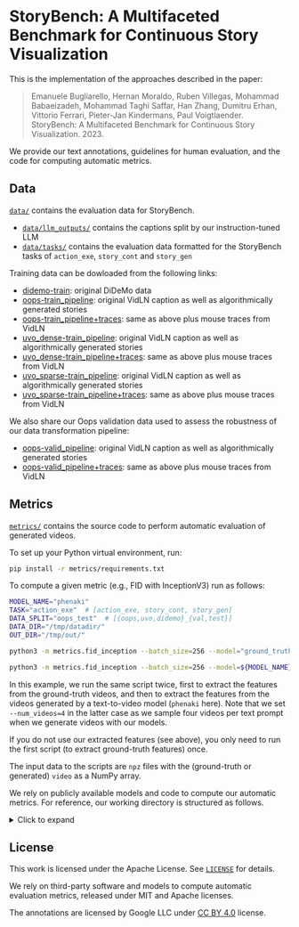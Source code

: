 # StoryBench: A Multifaceted Benchmark for Continuous Story Visualization

This is the implementation of the approaches described in the paper:
> Emanuele Bugliarello, Hernan Moraldo, Ruben Villegas, Mohammad Babaeizadeh, Mohammad Taghi Saffar, Han Zhang, Dumitru Erhan, Vittorio Ferrari, Pieter-Jan Kindermans, Paul Voigtlaender. StoryBench: A Multifaceted Benchmark for Continuous Story Visualization. 2023.

We provide our text annotations, guidelines for human evaluation, and the code for computing automatic metrics.

## Data

[`data/`](data/) contains the evaluation data for StoryBench.
- [`data/llm_outputs/`](data/llm_outputs/) contains the captions split by our instruction-tuned LLM
- [`data/tasks/`](data/tasks/) contains the evaluation data formatted for the StoryBench tasks of `action_exe`, `story_cont` and `story_gen`

Training data can be dowloaded from the following links:
- [didemo-train](https://storage.googleapis.com/storybench/didemo-train.json): original DiDeMo data
- [oops-train_pipeline](https://storage.googleapis.com/storybench/oops-train_pipeline.json): original VidLN caption as well as algorithmically generated stories
- [oops-train_pipeline+traces](https://storage.googleapis.com/storybench/oops-train_pipeline+traces.json): same as above plus mouse traces from VidLN
- [uvo_dense-train_pipeline](https://storage.googleapis.com/storybench/uvo_dense-train_pipeline.json): original VidLN caption as well as algorithmically generated stories
- [uvo_dense-train_pipeline+traces](https://storage.googleapis.com/storybench/uvo_dense-train_pipeline+traces.json): same as above plus mouse traces from VidLN
- [uvo_sparse-train_pipeline](https://storage.googleapis.com/storybench/uvo_sparse-train_pipeline.json): original VidLN caption as well as algorithmically generated stories
- [uvo_sparse-train_pipeline+traces](https://storage.googleapis.com/storybench/uvo_sparse-train_pipeline+traces.json): same as above plus mouse traces from VidLN

We also share our Oops validation data used to assess the robustness of our data transformation pipeline:
- [oops-valid_pipeline](https://storage.googleapis.com/storybench/oops-valid_pipeline.json): original VidLN caption as well as algorithmically generated stories
- [oops-valid_pipeline+traces](https://storage.googleapis.com/storybench/oops-valid_pipeline+traces.json): same as above plus mouse traces from VidLN


## Metrics
[`metrics/`](metrics/) contains the source code to perform automatic evaluation of generated videos.

To set up your Python virtual environment, run:
```bash
pip install -r metrics/requirements.txt
```

To compute a given metric (e.g., FID with InceptionV3) run as follows:
```bash
MODEL_NAME="phenaki"
TASK="action_exe"  # [action_exe, story_cont, story_gen]
DATA_SPLIT="oops_test"  # [{oops,uvo,didemo}_{val,test}]
DATA_DIR="/tmp/datadir/"
OUT_DIR="/tmp/out/"

python3 -m metrics.fid_inception --batch_size=256 --model="ground_truth" --task=${TASK} --dataset=${DATA_SPLIT} --data_dir=${DATA_DIR} --output_dir=${OUT_DIR} --num_videos=1

python3 -m metrics.fid_inception --batch_size=256 --model=${MODEL_NAME} --task=${TASK} --dataset=${DATA_SPLIT} --data_dir=${DATA_DIR} --output_dir=${OUT_DIR} --num_videos=4
```

In this example, we run the same script twice, first to extract the features from the ground-truth videos, and then to extract the features from the videos generated by a text-to-video model (`phenaki` here).
Note that we set `--num_videos=4` in the latter case as we sample four videos per text prompt when we generate videos with our models.

If you do not use our extracted features (see above), you only need to run the first script (to extract ground-truth features) once.

The input data to the scripts are `npz` files with the (ground-truth or generated) `video` as a NumPy array.

We rely on publicly available models and code to compute our automatic metrics.
For reference, our working directory is structured as follows.
<details>
<summary>Click to expand</summary>

```bash
checkpoints/
    | DOVER.pth
    | InternVideo-MM-L-14.ckpt
    | ViT-L-14-336px.pt
    | convnext_tiny_1k_224_ema.pth
    | i3d_torchscript.pt
    | pt_inception-2015-12-05-6726825d.pth
data/
    | ground_truth/
    |   | action_exe/
    |   |   | oops_test/
    |   |   |   | raw/
    |   |   |   |   | fn0.npz
    |   |   |   |   | ...
    |   |   |   | features/
    |   |   |   |   | fid_clip/
    |   |   |   |   |   | embeddings_0.npz
    |   |   |   |   | fid_inception/
    |   |   |   |   |   | embeddings_0.npz
    |   |   |   |   | ...
    |   |   |   |   | vtm_internvideo/
    |   |   |   |   |   | embeddings_0.npz
    |   |   | ...
    |   | ...
    | phenaki/
    |   | action_exe/
    |   |   | oops_test/
    |   |   |   | raw/
    |   |   |   |   | fn0.npz
    |   |   |   |   | ...
    |   |   | ...
    |   | ...
outputs/
    | phenaki/
    |   | action_exe/
    |   |   | oops_test/
    |   |   |   | features/
    |   |   |   |   | embeddings_0.npz
    |   |   |   |   | embeddings_1.npz
    |   |   |   |   | embeddings_2.npz
    |   |   |   |   | embeddings_3.npz
    |   |   | ...
    |   | ...
```

Note that:
- checkpoints can be downloaded from the corresponding repositories (see [`metrics/third_party/`](metrics/third_party/)):
    - [DOVER](https://github.com/VQAssessment/DOVER)
    - [InternVideo](https://github.com/OpenGVLab/InternVideo)
    - [pytorch-fid](https://github.com/mseitzer/pytorch-fid)
- after extracting the features for the ground-truth data, we move them from their `${OUT_DIR}` to the `features/` directory under `${DATA_DIR}`

</details>


## License

This work is licensed under the Apache License. See [`LICENSE`](LICENSE) for details.

We rely on third-party software and models to compute automatic evaluation metrics, released under MIT and Apache licenses.

The annotations are licensed by Google LLC under [CC BY 4.0](https://creativecommons.org/licenses/by/4.0/) license.

